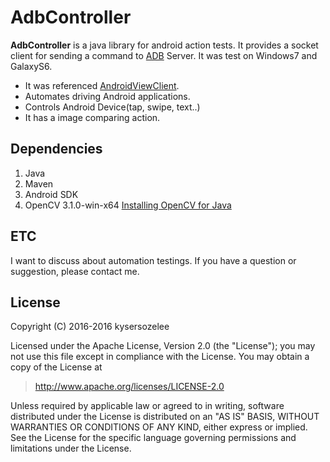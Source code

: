 # AdbController


**AdbController** is a java library for android action tests. It provides a socket client for sending a command to [ADB][1] Server. It was test on Windows7 and GalaxyS6.

- It was referenced [AndroidViewClient][2].
- Automates driving Android applications.
- Controls Android Device(tap, swipe, text..)
- It has a image comparing action.  

## Dependencies
1. Java
2. Maven
3. Android SDK
4. OpenCV 3.1.0-win-x64 [Installing OpenCV for Java](http://opencv-java-tutorials.readthedocs.io/en/latest/01-installing-opencv-for-java.html) 


## ETC
I want to discuss about automation testings. If you have a question or suggestion, please contact me.

## License
Copyright (C) 2016-2016 kysersozelee

Licensed under the Apache License, Version 2.0 (the "License"); you may not use this file except in compliance with the License. You may obtain a copy of the License at

   >http://www.apache.org/licenses/LICENSE-2.0
   
Unless required by applicable law or agreed to in writing, software distributed under the License is distributed on an "AS IS" BASIS, WITHOUT WARRANTIES OR CONDITIONS OF ANY KIND, either express or implied. See the License for the specific language governing permissions and limitations under the License.


  [1]: https://developer.android.com/studio/command-line/adb.html
  [2]: https://github.com/dtmilano/AndroidViewClient
